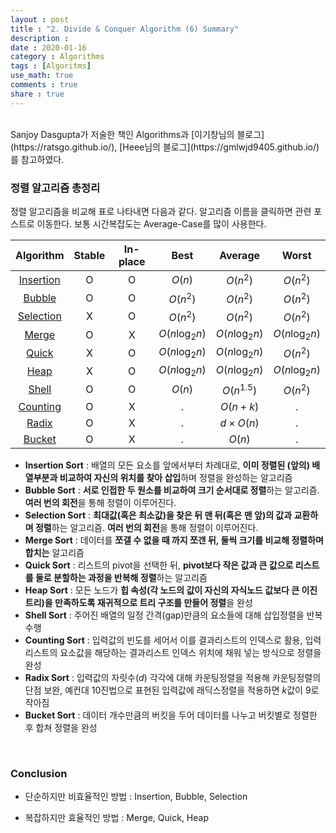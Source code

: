 ```yaml
---
layout : post
title : "2. Divide & Conquer Algorithm (6) Summary"
description :
date : 2020-01-16
category : Algorithms
tags : [Algoritms]
use_math: true
comments : true
share : true
---
```


<br/>
Sanjoy Dasgupta가 저술한 책인 Algorithms과 [이기창님의 블로그](https://ratsgo.github.io/), [Heee님의 블로그](https://gmlwjd9405.github.io/)를 참고하였다.

<br/>

### 정렬 알고리즘 총정리

정렬 알고리즘을 비교해 표로 나타내면 다음과 같다. 알고리즘 이름을 클릭하면 관련 포스트로 이동한다. 보통 시간복잡도는 Average-Case를 많이 사용한다.

| Algorithm | Stable | In-place | Best | Average | Worst |
| :----: | :----: | :----: | :----: | :----: | :----: |
| [Insertion](https://taewonkimz.github.io/2020-01-15/Anothersorting/) | O | O | $O(n)$ | $O(n^2)$ | $O(n^2)$ |
| [Bubble](https://taewonkimz.github.io/2020-01-15/Anothersorting/) | O | O | $O(n^2)$ | $O(n^2)$ | $O(n^2)$ |
| [Selection](https://taewonkimz.github.io/2020-01-15/Anothersorting/) | X | O | $O(n^2)$ | $O(n^2)$ | $O(n^2)$ |
| [Merge](https://taewonkimz.github.io/2020-01-12/Mergesort/) | O | X | $O(n\log_2n)$ | $O(n\log_2n)$ | $O(n\log_2n)$ |
| [Quick](https://taewonkimz.github.io/2020-01-13/Quicksort/) | X | O | $O(n\log_2n)$ | $O(n\log_2n)$ | $O(n^2)$ |
| [Heap](https://taewonkimz.github.io/2020-01-14/Heapsort/) | X | O | $O(n\log_2n)$ | $O(n\log_2n)$ | $O(n\log_2n)$ |
| [Shell](https://ratsgo.github.io/data%20structure&algorithm/2017/11/07/shellsort/) | O | O | $O(n)$ | $O(n^{1.5})$ | $O(n^2)$ |
| [Counting](https://ratsgo.github.io/data%20structure&algorithm/2017/10/16/countingsort/) | O | X | . | $O(n+k)$ | . |
| [Radix](https://ratsgo.github.io/data%20structure&algorithm/2017/10/16/countingsort/) | O | X | . | $d \times O(n)$ | . |
| [Bucket](https://ratsgo.github.io/data%20structure&algorithm/2017/10/18/bucketsort/) | O | X | . | $O(n)$ | . |

- **Insertion Sort** : 배열의 모든 요소를 앞에서부터 차례대로, **이미 정렬된 (앞의) 배열부분과 비교하여 자신의 위치를 찾아 삽입**하며 정렬을 완성하는 알고리즘
- **Bubble Sort** : **서로 인접한 두 원소를 비교하여 크기 순서대로 정렬**하는 알고리즘. **여러 번의 회전**을 통해 정렬이 이루어진다.
- **Selection Sort** : **최대값(혹은 최소값)을 찾은 뒤 맨 뒤(혹은 맨 앞)의 값과 교환하며 정렬**하는 알고리즘. **여러 번의 회전**을 통해 정렬이 이루어진다.
- **Merge Sort** : 데이터를 **쪼갤 수 없을 때 까지 쪼갠 뒤, 둘씩 크기를 비교해 정렬하며 합치는** 알고리즘
- **Quick Sort** : 리스트의 pivot을 선택한 뒤, **pivot보다 작은 값과 큰 값으로 리스트를 둘로 분할하는 과정을 반복해 정렬**하는 알고리즘
- **Heap Sort** : 모든 노드가 **힙 속성(각 노드의 값이 자신의 자식노드 값보다 큰 이진트리)을 만족하도록 재귀적으로 트리 구조를 만들어 정렬**을 완성
- **Shell Sort** : 주어진 배열의 일정 간격(gap)만큼의 요소들에 대해 삽입정렬을 반복 수행
- **Counting Sort** : 입력값의 빈도를 세어서 이를 결과리스트의 인덱스로 활용, 입력리스트의 요소값을 해당하는 결과리스트 인덱스 위치에 채워 넣는 방식으로 정렬을 완성
- **Radix Sort** : 입력값의 자릿수($d$) 각각에 대해 카운팅정렬을 적용해 카운팅정렬의 단점 보완, 예컨대 10진법으로 표현된 입력값에 래딕스정렬을 적용하면 $k$값이 9로 작아짐
- **Bucket Sort** : 데이터 개수만큼의 버킷을 두어 데이터를 나누고 버킷별로 정렬한 후 합쳐 정렬을 완성

<br/>

### Conclusion

- 단순하지만 비효율적인 방법 : Insertion, Bubble, Selection

- 복잡하지만 효율적인 방법 : Merge, Quick, Heap

<br/>